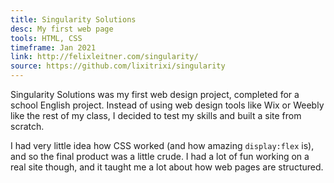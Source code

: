 ```yaml
---
title: Singularity Solutions
desc: My first web page
tools: HTML, CSS
timeframe: Jan 2021
link: http://felixleitner.com/singularity/
source: https://github.com/lixitrixi/singularity
---
```

Singularity Solutions was my first web design project, completed for a school English project. Instead of using web design tools like Wix or Weebly like the rest of my class, I decided to test my skills and built a site from scratch.

I had very little idea how CSS worked (and how amazing `display:flex` is), and so the final product was a little crude. I had a lot of fun working on a real site though, and it taught me a lot about how web pages are structured.
